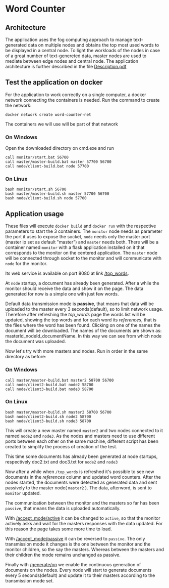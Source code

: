 # Word Counter
## Architecture
The application uses the fog computing approach to manage text-generated data on multiple nodes and obtains the top most used words to be displayed in a central node.
To light the workloads of the nodes in case of a great number of text-genereted data, master nodes are used to mediate between edge nodes and central node.
The application architecture is further described in the file [Description.pdf](Description.pdf)

## Test the application on docker

For the application to work correctly on a single computer, a docker network connecting the containers is needed. Run the command to create the network:
```
docker network create word-counter-net
```
The containers we will use will be part of that network

### On Windows

Open the downloaded directory on cmd.exe and run
```
call monitor/start.bat 56700
call master/master-build.bat master 57700 56700
call node/client-build.bat node 57700
```

### On Linux
```
bash monitor/start.sh 56700
bash master/master-build.sh master 57700 56700
bash node/client-build.sh node 57700
```

## Application usage


These files will execute `docker build` and `docker run` with the respective parameters to start the 3 containers.
The `monitor` node needs as parameter the port it uses to expose the socket, `node` needs only the master port (master ip set as default "master") and `master` needs both.
There will be a container named `monitor` with a flask application installed on it that corresponds to the monitor on the centered application.
The `master` node will be connected through socket to the monitor and will communicate with `node` for the monitor.

Its web service is available on port 8080 at link [/top_words](http://localhost:8080/top_words).

At `node` startup, a document has already been generated. After a while the monitor should receive the data and show it on the page.
The data generated for now is a simple one with just few words.

Default data transmission mode is **passive**, that means that data will be uploaded to the master every 3 seconds(default), so to limit network usage.
Therefore after refreshing the *top_words* page the words list will be updated, showing the top words and for each word its *references*, 
that is the files where the word has been found. Clicking on one of the names the document will be downloaded. 
The names of the documents are shown as: masterId_nodeId_documentName. In this way we can see from which node the document was uploaded.

Now let's try with more masters and nodes. Run in order in the same directory as before:
### On Windows
```
call master/master-build.bat master2 58700 56700
call node/client2-build.bat node2 58700
call node/client3-build.bat node3 58700
```
### On Linux
```
bash master/master-build.sh master2 58700 56700
bash node/client2-build.sh node2 58700
bash node/client3-build.sh node3 58700
```
This will create a new master named `master2` and two nodes connected to it named `node2` and `node3`.
As the nodes and masters need to use different ports between each other on the same machine, 
different script has been created to simplify the process of creation of the test.

This time some documents has already been generated at node startups, respectively doc2.txt and doc3.txt for `node2` and `node3`

Now after a while when `/top_words` is refreshed it's possible to see new documents in the *references* column and updated word counters.
After the nodes started, the documents were detected as generated data and sent passively to the master node( `master2` ).
The data, afterword, is sent to `monitor` updated.

The communication between the monitor and the masters so far has been `passive`, that means the data is uploaded automatically.

With [/accept_mode/active](http://localhost:8080/accept_mode/active) it can be changed to `active`,
so that the monitor actively asks and wait for the masters responses with the data updated. For this reason the page takes some more time to load.

With [/accept_mode/passive](http://localhost:8080/accept_mode/passive) it can be reversed to `passive`.
The only transmission mode it changes is the one between the monitor and the monitor children, so the say the masters.
Whereas between the masters and their children the mode remains unchanged as passive.

Finally with [/generate/on](http://localhost:8080/generate/on) we enable the continuous generation of documents on the nodes.
Every node will start to generate documents every 5 seconds(default) and update it to their masters according to the transmission mode set.





